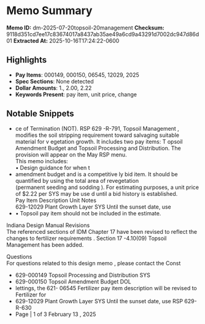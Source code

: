 # Memo Summary

**Memo ID:** dm-2025-07-20topsoil-20management
**Checksum:** 9118d351cd7ee17c83674017a8437ab35ae49a6cd9a43291d7002dc947d86d01
**Extracted At:** 2025-10-16T17:24:22-0600

## Highlights
- **Pay Items**: 000149, 000150, 06545, 12029, 2025
- **Spec Sections**: None detected
- **Dollar Amounts**: 1., 2.00, 2.22
- **Keywords Present**: pay item, unit price, change

## Notable Snippets
- ce of Termination (NOT). 
RSP 629 -R-791, Topsoil Management , modifies the soil stripping requirement toward salvaging 
suitable material for v egetation growth.  It includes two pay items: T opsoil Amendment Budget 
and Topsoil  Processing and Distribution. The provision will appear on the May  RSP menu.  
This memo includes:  
• Design guidance for when t
- amendment budget and is a 
competitive ly bid item. It should be quantified by using the total area of revegetation  
(permanent seeding and sodding ). For estimating purposes, a unit price of $2.22 per SYS may 
be use d until a bid history is established.   
 Pay Item  Description  Unit  Notes  
629-12029  Plant Growth Layer  SYS Until the sunset date, use
- • Topsoil  pay item  should not be included in the estimate.  
 
Indiana Design Manual  Revisions  
The referenced sections of IDM  Chapter 17  have been revised to reflect the changes  to fertilizer 
requirements . Section 17 -4.10(09)  Topsoil Management  has been added. 
 
Questions  
For questions related to this design memo , please contact the Const
- 629-000149  Topsoil Processing and Distribution  SYS
- 629-000150  Topsoil Amendment Budget  DOL
- lettings,  the 621- 06545 Fertilizer pay item description will be revised  to Fertilizer for
- 629-12029  Plant Growth Layer  SYS Until the sunset date, use RSP 629-R-630
- Page | 1 of 3  February 13 , 2025